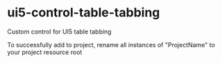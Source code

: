 # ui5-control-table-tabbing
Custom control for UI5 table tabbing

To successfully add to project, rename all instances of "ProjectName" to your project resource root
